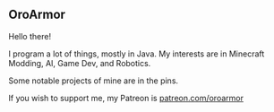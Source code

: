 ## OroArmor

Hello there!

I program a lot of things, mostly in Java. My interests are in Minecraft Modding, AI, Game Dev, and Robotics. 

Some notable projects of mine are in the pins.

If you wish to support me, my Patreon is [patreon.com/oroarmor](https://patreon.com/oroarmor)
